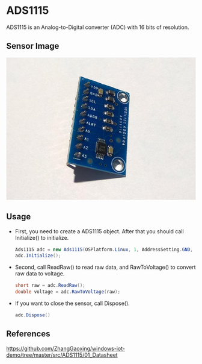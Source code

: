 # ADS1115
ADS1115 is an Analog-to-Digital converter (ADC) with 16 bits of resolution.

## Sensor Image
![](sensor.jpg)

## Usage
* First, you need to create a ADS1115 object. After that you should call Initialize() to initialize.
    ```C#
    Ads1115 adc = new Ads1115(OSPlatform.Linux, 1, AddressSetting.GND, InputMultiplexeConfig.AIN0, PgaConfig.FS6144);
    adc.Initialize();
    ```

* Second, call ReadRaw() to read raw data, and RawToVoltage() to convert raw data to voltage.
    ```C#
    short raw = adc.ReadRaw();
    double voltage = adc.RawToVoltage(raw);
    ```

* If you want to close the sensor, call Dispose().
    ```C#
    adc.Dispose()
    ```

## References
https://github.com/ZhangGaoxing/windows-iot-demo/tree/master/src/ADS1115/01_Datasheet
